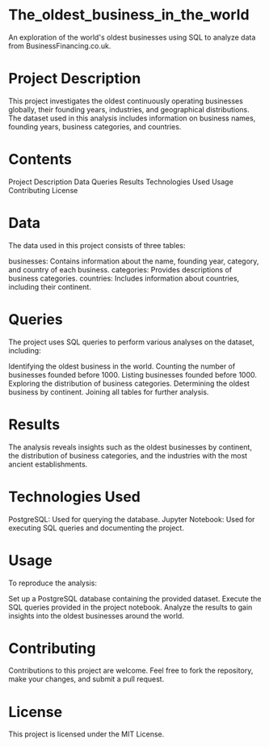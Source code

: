 # The_oldest_business_in_the_world
An exploration of the world's oldest businesses using SQL to analyze data from BusinessFinancing.co.uk.

# Project Description
This project investigates the oldest continuously operating businesses globally, their founding years, industries, and geographical distributions. The dataset used in this analysis includes information on business names, founding years, business categories, and countries.

# Contents
Project Description
Data
Queries
Results
Technologies Used
Usage
Contributing
License
# Data
The data used in this project consists of three tables:

businesses: Contains information about the name, founding year, category, and country of each business.
categories: Provides descriptions of business categories.
countries: Includes information about countries, including their continent.
# Queries
The project uses SQL queries to perform various analyses on the dataset, including:

Identifying the oldest business in the world.
Counting the number of businesses founded before 1000.
Listing businesses founded before 1000.
Exploring the distribution of business categories.
Determining the oldest business by continent.
Joining all tables for further analysis.
# Results
The analysis reveals insights such as the oldest businesses by continent, the distribution of business categories, and the industries with the most ancient establishments.

# Technologies Used
PostgreSQL: Used for querying the database.
Jupyter Notebook: Used for executing SQL queries and documenting the project.
# Usage
To reproduce the analysis:

Set up a PostgreSQL database containing the provided dataset.
Execute the SQL queries provided in the project notebook.
Analyze the results to gain insights into the oldest businesses around the world.
# Contributing
Contributions to this project are welcome. Feel free to fork the repository, make your changes, and submit a pull request.

# License
This project is licensed under the MIT License.
